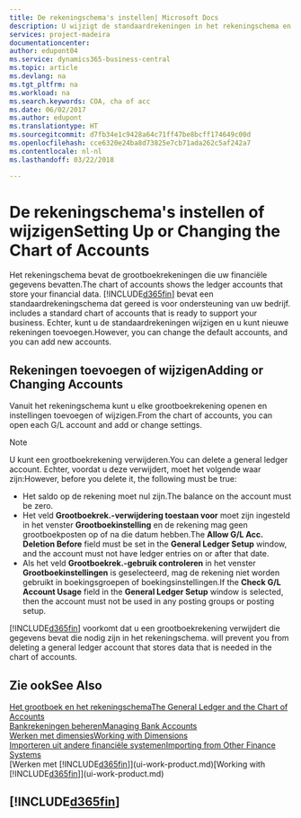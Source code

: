 ```yaml
---
title: De rekeningschema's instellen| Microsoft Docs
description: U wijzigt de standaardrekeningen in het rekeningschema en u kunt nieuwe rekeningen toevoegen.
services: project-madeira
documentationcenter: 
author: edupont04
ms.service: dynamics365-business-central
ms.topic: article
ms.devlang: na
ms.tgt_pltfrm: na
ms.workload: na
ms.search.keywords: COA, cha of acc
ms.date: 06/02/2017
ms.author: edupont
ms.translationtype: HT
ms.sourcegitcommit: d7fb34e1c9428a64c71ff47be8bcff174649c00d
ms.openlocfilehash: cce6320e24ba8d73825e7cb71ada262c5af242a7
ms.contentlocale: nl-nl
ms.lasthandoff: 03/22/2018

---
```

# <a name="setting-up-or-changing-the-chart-of-accounts"></a><span data-ttu-id="2e6b3-103">De rekeningschema's instellen of wijzigen</span><span class="sxs-lookup"><span data-stu-id="2e6b3-103">Setting Up or Changing the Chart of Accounts</span></span>
<span data-ttu-id="2e6b3-104">Het rekeningschema bevat de grootboekrekeningen die uw financiële gegevens bevatten.</span><span class="sxs-lookup"><span data-stu-id="2e6b3-104">The chart of accounts shows the ledger accounts that store your financial data.</span></span> [!INCLUDE[d365fin](includes/d365fin_md.md)]<span data-ttu-id="2e6b3-105"> bevat een standaardrekeningschema dat gereed is voor ondersteuning van uw bedrijf.</span><span class="sxs-lookup"><span data-stu-id="2e6b3-105"> includes a standard chart of accounts that is ready to support your business.</span></span>
<span data-ttu-id="2e6b3-106">Echter, kunt u de standaardrekeningen wijzigen en u kunt nieuwe rekeningen toevoegen.</span><span class="sxs-lookup"><span data-stu-id="2e6b3-106">However, you can change the default accounts, and you can add new accounts.</span></span>  

## <a name="adding-or-changing-accounts"></a><span data-ttu-id="2e6b3-107">Rekeningen toevoegen of wijzigen</span><span class="sxs-lookup"><span data-stu-id="2e6b3-107">Adding or Changing Accounts</span></span>
<span data-ttu-id="2e6b3-108">Vanuit het rekeningschema kunt u elke grootboekrekening openen en instellingen toevoegen of wijzigen.</span><span class="sxs-lookup"><span data-stu-id="2e6b3-108">From the chart of accounts, you can open each G/L account and add or change settings.</span></span>

> [!NOTE]  
>   <span data-ttu-id="2e6b3-109">U kunt een grootboekrekening verwijderen.</span><span class="sxs-lookup"><span data-stu-id="2e6b3-109">You can delete a general ledger account.</span></span> <span data-ttu-id="2e6b3-110">Echter, voordat u deze verwijdert, moet het volgende waar zijn:</span><span class="sxs-lookup"><span data-stu-id="2e6b3-110">However, before you delete it, the following must be true:</span></span>  

* <span data-ttu-id="2e6b3-111">Het saldo op de rekening moet nul zijn.</span><span class="sxs-lookup"><span data-stu-id="2e6b3-111">The balance on the account must be zero.</span></span>  
* <span data-ttu-id="2e6b3-112">Het veld **Grootboekrek.-verwijdering toestaan voor** moet zijn ingesteld in het venster **Grootboekinstelling** en de rekening mag geen grootboekposten op of na die datum hebben.</span><span class="sxs-lookup"><span data-stu-id="2e6b3-112">The **Allow G/L Acc. Deletion Before** field must be set in the **General Ledger Setup** window, and the account must not have ledger entries on or after that date.</span></span>  
* <span data-ttu-id="2e6b3-113">Als het veld **Grootboekrek.-gebruik controleren** in het venster **Grootboekinstellingen** is geselecteerd, mag de rekening niet worden gebruikt in boekingsgroepen of boekingsinstellingen.</span><span class="sxs-lookup"><span data-stu-id="2e6b3-113">If the **Check G/L Account Usage** field in the **General Ledger Setup** window is selected, then the account must not be used in any posting groups or posting setup.</span></span>  

[!INCLUDE[d365fin](includes/d365fin_md.md)]<span data-ttu-id="2e6b3-114"> voorkomt dat u een grootboekrekening verwijdert die gegevens bevat die nodig zijn in het rekeningschema.</span><span class="sxs-lookup"><span data-stu-id="2e6b3-114"> will prevent you from deleting a general ledger account that stores data that is needed in the chart of accounts.</span></span>  

## <a name="see-also"></a><span data-ttu-id="2e6b3-115">Zie ook</span><span class="sxs-lookup"><span data-stu-id="2e6b3-115">See Also</span></span>
[<span data-ttu-id="2e6b3-116">Het grootboek en het rekeningschema</span><span class="sxs-lookup"><span data-stu-id="2e6b3-116">The General Ledger and the Chart of Accounts</span></span>](finance-general-ledger.md)  
[<span data-ttu-id="2e6b3-117">Bankrekeningen beheren</span><span class="sxs-lookup"><span data-stu-id="2e6b3-117">Managing Bank Accounts</span></span>](bank-manage-bank-accounts.md)  
[<span data-ttu-id="2e6b3-118">Werken met dimensies</span><span class="sxs-lookup"><span data-stu-id="2e6b3-118">Working with Dimensions</span></span>](finance-dimensions.md)  
[<span data-ttu-id="2e6b3-119">Importeren uit andere financiële systemen</span><span class="sxs-lookup"><span data-stu-id="2e6b3-119">Importing from Other Finance Systems</span></span>](upload-data.md)  
<span data-ttu-id="2e6b3-120">[Werken met [!INCLUDE[d365fin](includes/d365fin_md.md)]](ui-work-product.md)</span><span class="sxs-lookup"><span data-stu-id="2e6b3-120">[Working with [!INCLUDE[d365fin](includes/d365fin_md.md)]](ui-work-product.md)</span></span>  

## [!INCLUDE[d365fin](includes/free_trial_md.md)]

